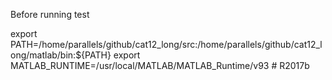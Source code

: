 Before running test

export PATH=/home/parallels/github/cat12_long/src:/home/parallels/github/cat12_long/matlab/bin:${PATH}
export MATLAB_RUNTIME=/usr/local/MATLAB/MATLAB_Runtime/v93 # R2017b
